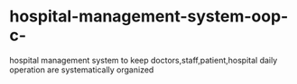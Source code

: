 # hospital-management-system-oop-c-
hospital management system to keep doctors,staff,patient,hospital daily operation are systematically organized

